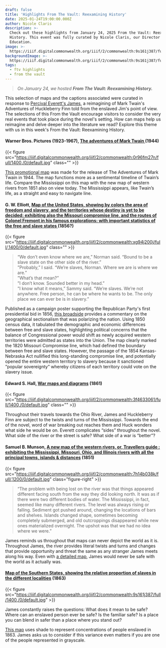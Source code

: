 ```yaml
---
draft: false
title: 'Highlights From The Vault: Reexamining History'
date: 2025-01-24T19:00:00.000Z
author: Nicole Claris
description: >-
  Check out these highlights from January 24, 2025 From the Vault: Reexamining
  History. This event was fully curated by Nicole Claris, our Director of
  Education. 
image: >-
  https://iiif.digitalcommonwealth.org/iiif/2/commonwealth:9s161j387/full/1400,/0/default.jpg
backgroundImage: >-
  https://iiif.digitalcommonwealth.org/iiif/2/commonwealth:9s161j387/full/1400,/0/default.jpg
tags:
  - ftv highlights
  - from the vault
---
```


> *On January 24, we hosted **From The Vault: Reexamining History.***

This selection of maps and the captions associated were curated in response to [Percival Everett's James](https://www.npr.org/2024/03/19/1239377175/james-reimagines-twains-huckleberry-finn-with-mordant-humor-and-horror), a reimagining of Mark Twain's Adventures of Huckleberry Finn told from the enslaved Jim's point of view. The selections of this From the Vault encourage visitors to consider the very real events that took place during the novel's setting. How can maps help us reimagine and delve deeper into the literature we read? Explore this theme with us in this week's From the Vault: Reexamining History.

#### Warner Bros. Pictures (1923-1967), [The adventures of Mark Twain ](https://collections.leventhalmap.org/search/commonwealth:0r96fm26c)(1944)

{{< figure src="https://iiif.digitalcommonwealth.org/iiif/2/commonwealth:0r96fm27n/full/1400,/0/default.jpg" class="" >}}

[This promotional map](https://collections.leventhalmap.org/search/commonwealth:0r96fm26c) was made for the release of The Adventures of Mark Twain in 1944. The map functions more as a sentimental timeline of Twain’s life. Compare the Mississippi on this map with the new map of western rivers from 1851 also on view today. The Mississippi appears, like Twain’s life, as a straight and easy to navigate line.

#### G. W. Elliott, [Map of the United States, showing by colors the area of freedom and slavery, and the territories whose destiny is yet to be decided: exhibiting also the Missouri compromise line, and the routes of Colonel Fremont in his famous explorations: with important statistics of the free and slave states ](https://collections.leventhalmap.org/search/commonwealth:xg94j1990)(1856?)

{{< figure src="https://iiif.digitalcommonwealth.org/iiif/2/commonwealth:xg94j200j/full/,1400/0/default.jpg" class="" >}}

> “We don’t even know where we are,” Norman said. “Bound to be a slave state on the other side of the river.” \
> ”Probably,” I said. “We’re slaves, Norman. Where we are is where we are.” \
> ”What’s that mean?” \
> ”I don’t know. Sounded better in my head.” \
> ”I know what it means,” Sammy said. “We’re slaves. We’re not anywhere. Free person, he can be where he wants to be. The only place we can ever be is in slavery.”

Published as a campaign poster supporting the Republican Party's first presidential bid in 1856, [this broadside](https://collections.leventhalmap.org/search/commonwealth:xg94j1990) provides a commentary on the geographical sectionalism that was polarizing the nation. Using 1850 census data, it tabulated the demographic and economic differences between free and slave states, highlighting political concerns that the balance of Congressional power would shift as newly acquired western territories were admitted as states into the Union. The map clearly marked the 1820 Missouri Compromise line, which had defined the boundary between free and slave states. However, the passage of the 1854 Kansas-Nebraska Act nullified this long-standing compromise line, and potentially opened the entire western territory to slavery because it sanctioned “popular sovereignty“ whereby citizens of each territory could vote on the slavery issue.

#### Edward S. Hall, [War maps and diagrams](https://collections.leventhalmap.org/search/commonwealth:3f463305r) (1861)

{{< figure src="https://iiif.digitalcommonwealth.org/iiif/2/commonwealth:3f4633061/full/1400,/0/default.jpg" class="" >}}

Throughout their travels towards the Ohio River, James and Huckleberry Finn are subject to the twists and turns of the Mississippi. Towards the end of the novel, word of war breaking out reaches them and Huck wonders what side he would be on. Everett complicates “sides” throughout the novel. What side of the river or the street is safe? What side of a war is “better”?

#### Samuel B. Munson, [A new map of the western rivers, or, Travellers guide : exhibiting the Mississippi, Missouri, Ohio, and Illinois rivers with all the principal towns, islands & distances](https://collections.leventhalmap.org/search/commonwealth:7h14b0379) (1851)

{{< figure src="https://iiif.digitalcommonwealth.org/iiif/2/commonwealth:7h14b038k/full/,1200/0/default.jpg" class="figure-right" >}}

> “The problem with being lost on the river was that things appeared different facing south from the way they did looking north. It was as if there were two different bodies of water. The Mississippi, in fact, seemed like many different rivers. The level was always rising or falling. Sediment got pushed around, changing the locations of bars and shelves. Islands changed shape, sometimes becoming completely submerged, and old outcroppings disappeared while new ones materialized overnight. The upshot was that we had no idea where we were.”

James reminds us throughout that maps can never depict the world as it is. Throughout James, the river provides literal twists and turns and changes that provide opportunity and threat the same as any stranger James meets along his way. Even with [a detailed map](https://collections.leventhalmap.org/search/commonwealth:7h14b0379), James would never be safe with the world as it actually was.

#### [Map of the Southern States, showing the relative proportion of slaves in the different localities](https://collections.leventhalmap.org/search/commonwealth:9s161j37z) (1863)

{{< figure src="https://iiif.digitalcommonwealth.org/iiif/2/commonwealth:9s161j387/full/1400,/0/default.jpg" >}}

James constantly raises the questions: What does it mean to be safe? Where can an enslaved person ever be safe? Is the familiar safe? Is a place you can blend in safer than a place where you stand out?

[This map](https://collections.leventhalmap.org/search/commonwealth:9s161j37z) uses shade to represent concentrations of people enslaved in 1863. James asks us to consider if this variance even matters if you are one of the people represented in grayscale.
